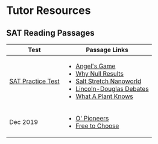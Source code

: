 # Tutor Resources

## SAT Reading Passages


| Test      | Passage Links |
| ----------- | ----------- |
| [SAT Practice Test][pt8] | <ul><li>[Angel's Game][angelsgame]</li><li>[Why Null Results][whynullresults]</li><li>[Salt Stretch Nanoworld][saltstretch]</li><li>[Lincoln-Douglas Debates][lincolndouglas]</li><li>[What A Plant Knows][plantknows]</ul>  |
| Dec 2019  | <ul><li>[O' Pioneers][cathers]</li><li>[Free to Choose][freetochoose]</li></ul>|

[pt8]: https://collegereadiness.collegeboard.org/pdf/sat-practice-test-8.pdf
[angelsgame]: https://kingauthor.net/books/Carlos%20Ruiz%20Zafon/The%20Angel's%20Game/The%20Angel's%20Game%20-%20Carlos%20Ruiz%20Zafon.pdf
[whynullresults]: http://emiguel.econ.berkeley.edu/wordpress/wp-content/uploads/2020/11/Science_-_Why_Null_Results_Rarely_See_the_Light_of_Day.pdf
[saltstretch]: https://www.sciencenews.org/article/salt-stretches-nanoworld
[lincolndouglas]: https://www.nps.gov/liho/learn/historyculture/debates.htm
[plantknows]: https://cdn.waterstones.com/special/pdf/9781851689101.pdf

[cathers]: https://www.gutenberg.org/files/24/24-h/24-h.htm
[freetochoose]: http://www.proglocode.unam.mx/sites/proglocode.unam.mx/files/docencia/Milton%20y%20Rose%20Friedman%20-%20Free%20to%20Choose.pdf